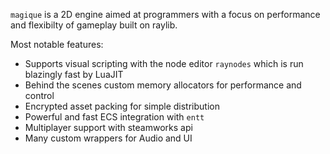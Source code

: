 `magique` is a 2D engine aimed at programmers with a focus on performance and flexibilty of gameplay built on raylib.

Most notable features:

- Supports visual scripting with the node editor `raynodes` which is run blazingly fast by LuaJIT
- Behind the scenes custom memory allocators for performance and control
- Encrypted asset packing for simple distribution
- Powerful and fast ECS integration with `entt`
- Multiplayer support with steamworks api
- Many custom wrappers for Audio and UI